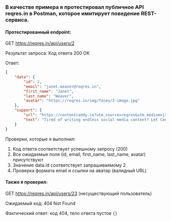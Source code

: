### В качестве примера я протестировал публичное API reqres.in в Postman, которое имитирует поведение REST-сервиса.

#### Протестированный endpoint:
GET https://reqres.in/api/users/2

Результат запроса: Код ответа 200 OK

Ответ:
```json
{
    "data": {
        "id": 2,
        "email": "janet.weaver@reqres.in",
        "first_name": "Janet",
        "last_name": "Weaver",
        "avatar": "https://reqres.in/img/faces/2-image.jpg"
    },
    "support": {
        "url": "https://contentcaddy.io?utm_source=reqres&utm_medium=json&utm_campaign=referral",
        "text": "Tired of writing endless social media content? Let Content Caddy generate it for you."
    }
}
```

Проверки, которые я выполнил:
1. Код ответа соответствует успешному запросу (200)
2. Все ожидаемые поля (id, email, first_name, last_name, avatar) присутствуют
3. Значение data.id соответствует запрашиваемому 2
4. Проверка формата email и ссылки на аватар (валидный URL)

#### Также я проверил:
GET https://reqres.in/api/users/23 (несуществующий пользователь)

Ожидаемый код: 404 Not Found

Фактический ответ: код 404, тело ответа пустое `{}`
